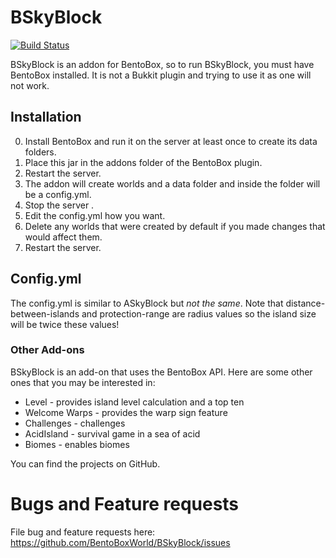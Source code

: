 BSkyBlock
==========
[![Build Status](https://ci.codemc.org/buildStatus/icon?job=BentoBoxWorld/BSkyBlock)](https://ci.codemc.org/job/BentoBoxWorld/job/BSkyBlock/)

BSkyBlock is an addon for BentoBox, so to run BSkyBlock, you must have BentoBox installed. It is not a Bukkit plugin and trying to use it as one will not work.

## Installation

0. Install BentoBox and run it on the server at least once to create its data folders.
1. Place this jar in the addons folder of the BentoBox plugin.
2. Restart the server.
3. The addon will create worlds and a data folder and inside the folder will be a config.yml.
4. Stop the server .
5. Edit the config.yml how you want.
6. Delete any worlds that were created by default if you made changes that would affect them.
7. Restart the server.

## Config.yml

The config.yml is similar to ASkyBlock but *not the same*. Note that distance-between-islands and protection-range are radius values so the island size will be twice these values!


### Other Add-ons

BSkyBlock is an add-on that uses the BentoBox API. Here are some other ones that you may be interested in:

* Level - provides island level calculation and a top ten
* Welcome Warps - provides the warp sign feature
* Challenges - challenges
* AcidIsland - survival game in a sea of acid
* Biomes - enables biomes

You can find the projects on GitHub.

Bugs and Feature requests
=========================
File bug and feature requests here: https://github.com/BentoBoxWorld/BSkyBlock/issues
